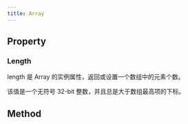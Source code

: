 ```yaml
---
title: Array
---
```


## Property

### Length

length 是 Array 的实例属性，返回或设置一个数组中的元素个数。

该值是一个无符号 32-bit 整数，并且总是大于数组最高项的下标。

## Method
